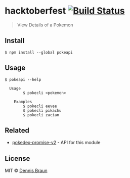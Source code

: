 # hacktoberfest [![Build Status](https://travis-ci.org/ziyaddin/hacktoberfest.svg?branch=master)](https://travis-ci.org/ziyaddin/hacktoberfest)

> View Details of a Pokemon


## Install

```
$ npm install --global pokeapi
```


## Usage

```
$ pokeapi --help

  Usage
	  	$ pokecli <pokemon>

	Examples
        $ pokecli eevee
        $ pokecli pikachu
        $ pokecli zacian
```


## Related

- [pokedex-promise-v2](https://github.com/PokeAPI/pokedex-promise-v2) - API for this module


## License

MIT © [Dennis Braun](https://github.com/l0min)
